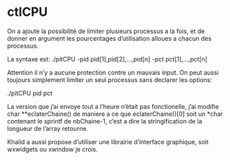 # ctlCPU
On a ajoute la possibilité de limiter plusieurs processus a la fois, et de donner en argument les pourcentages d’utilisation alloues a chacun des processus.

La syntaxe est:
./pitCPU -pid pid[1],pid[2],…,pid[n] -pct pct[1],…,pct[n]

Attention il n’y a aucune protection contre un mauvais input. On peut aussi toujours simplement limiter un seul processus sans declarer les options:

./pitCPU pid pct

La version que j’ai envoye tout a l’heure n’était pas fonctionelle, j’ai modifie char **eclaterChaine() de maniere a ce que eclaterChaine()[0] soit un *char contenant le sprintf de nbChaine-1, c’est a dire la stringification de la longueur de l’array retourne.

Khalid a aussi propose d’utiliser une librairie d’interface graphique, soit wxwidgets ou xwindow je crois.
